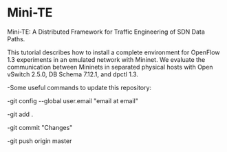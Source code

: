 # Mini-TE

Mini-TE: A Distributed Framework for Traffic Engineering of SDN Data Paths.

This tutorial describes how to install a complete
environment for OpenFlow 1.3 experiments in an emulated
network with Mininet.
We evaluate the communication between Mininets in
separated physical hosts with Open vSwitch 2.5.0,
DB Schema 7.12.1, and dpctl 1.3. 




-Some useful commands to update this repository:

-git config --global user.email "email at email"

-git add .

-git commit "Changes"

-git push origin master